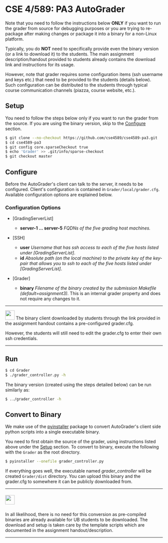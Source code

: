 # CSE 4/589: PA3 AutoGrader

Note that you need to follow the instructions below **ONLY** if you want to run the grader from source for debugging purposes or you are trying to re-package after making changes or package it into a binary for a non-Linux platform.

Typically, you do **NOT** need to specifically provide even the binary version (or a link to download it) to the students. The main assignment description/handout provided to students already contains the download link and instructions for its usage.

However, note that grader requires some configuration items (ssh username and keys etc.) that need to be provided to the students (details below). Such configuration can be distributed to the students through typical course communication channels (piazza, course website, etc.).

## Setup
You need to follow the steps below only if you want to run the grader from the source. If you are using the binary version, skip to the [Configure](https://github.com/cse4589/cse4589-pa3/blob/master/Grader/README.md#configure) section.

```bash
$ git clone --no-checkout https://github.com/cse4589/cse4589-pa3.git
$ cd cse4589-pa3
$ git config core.sparseCheckout true
$ echo 'Grader' >> .git/info/sparse-checkout
$ git checkout master
```

## Configure
Before the AutoGrader's client can talk to the server, it needs to be configured. Client's configuration is contained in ```Grader/local/grader.cfg```. Available configuration options are explained below.

### Configuration Options

* [GradingServerList]
  * **server-1 ... server-5** _FQDNs of the five grading host machines._

* [SSH]
  * **user** _Username that has ssh access to each of the five hosts listed under [GradingServerList]_.
  * **id** _Absolute path (on the local machine) to the private key of the key-pair that allows you to ssh to each of the five hosts listed under [GradingServerList]_.

* [Grader]
  * **binary** _Filename of the binary created by the submission Makefile (default=assignment3)._ This is an internal grader property and does not require any changes to it.

***
<img src="https://cse4589.github.io/assets/site/images/UB_BLU_RGB.png" width=30></img>
The binary client downloaded by students through the link provided in the assignment handout contains a pre-configured grader.cfg.

However, the students will still need to edit the grader.cfg to enter their own ssh credentials.
***

## Run
```bash
$ cd Grader
$ ./grader_controller.py -h
```

The binary version (created using the steps detailed below) can be run similarly as:

```bash
$ ../grader_controller -h
```

## Convert to Binary
We make use of the [pyinstaller](http://www.pyinstaller.org/) package to convert AutoGrader's client side python scripts into a single executable binary.

You need to first obtain the source of the grader, using instructions listed above under the [Setup](https://github.com/cse4589/cse4589-pa3/tree/master/Grader/local#setup) section. To convert to binary, execute the following with the ```Grader``` as the root directory.

```bash
$ pyinstaller --onefile grader_controller.py
```

If everything goes well, the executable named _grader_controller_ will be created ```Grader/dist``` directory. You can upload this binary and the grader.cfg to somewhere it can be publicly downloaded from.

***
##### <img src="http://cse4589.github.io/assets/site/images/UB_BLU_RGB.png" width=30></img>
In all likelihood, there is no need for this conversion as pre-compiled binaries are already available for UB students to be downloaded. The download and setup is taken care by the template scripts which are documented in the assignment handout/description.
***
